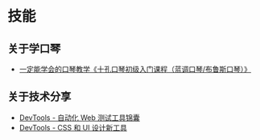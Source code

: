 # 技能

## 关于学口琴

- [一定能学会的口琴教学《十孔口琴初级入门课程（蓝调口琴/布鲁斯口琴）》](https://www.bilibili.com/video/BV1EC4y1b7qx?p=3&spm_id_from=333.880.my_history.page.click&vd_source=98b2220b26ea25955eb2f6f303b976c3)

## 关于技术分享

- [DevTools - 自动化 Web 测试工具锦囊](https://www.bilibili.com/video/BV1z24y1o7ZL)
- [DevTools - CSS 和 UI 设计新工具](https://www.bilibili.com/video/BV1PP411G7Fk?spm_id_from=333.880.my_history.page.click)
